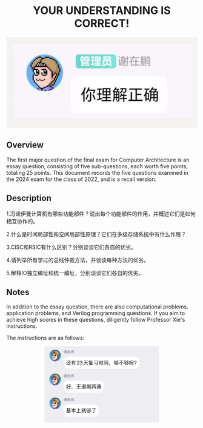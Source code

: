 <div align="center">
  <h1>YOUR UNDERSTANDING IS CORRECT!</h1>
  <img src="assets/understanding.png" alt="Understanding Image">
</div>


## Overview
The first major question of the final exam for Computer Architecture is an essay question, consisting of five sub-questions, each worth five points, totaling 25 points. This document records the five questions examined in the 2024 exam for the class of 2022, and is a recall version.

## Description
1.冯诺伊曼计算机有哪些功能部件？说出每个功能部件的作用，并概述它们是如何相互协作的。


2.什么是时间局部性和空间局部性原理？它们在多级存储系统中有什么作用？


3.CISC和RSIC有什么区别？分别谈谈它们各自的优劣。


4.请列举所有学过的总线仲裁方法，并谈谈每种方法的优劣。


5.解释IO独立编址和统一编址，分别谈谈它们各自的优劣。


## Notes
In addition to the essay question, there are also computational problems, application problems, and Verilog programming questions. If you aim to achieve high scores in these questions, diligently follow Professor Xie's instructions.

The instructions are as follows:
<div align="center">
  <img src="assets/wangdao2.png" alt="Understanding Image" style="width: 60%;">
</div>
